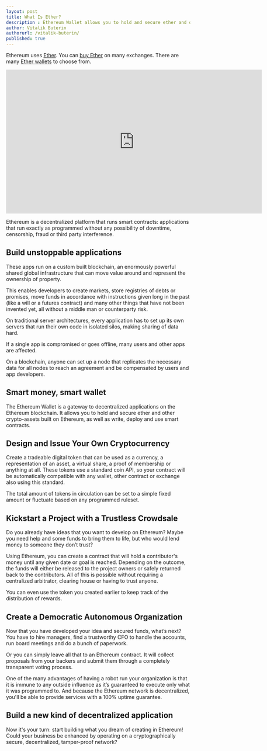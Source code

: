```yaml
---
layout: post
title: What Is Ether?
description : Ethereum Wallet allows you to hold and secure ether and other crypto-assets built on Ethereum, as well as write, deploy and use smart contracts.
author: Vitalik Buterin
authorurl: /vitalik-buterin/
published: true
---
```


Ethereum uses <a href="/what-is-ether/">Ether</a>. You can <a href="/how-to-buy-ether/">buy Ether</a> on many exchanges. There are many <a href="/ethereum-wallets/">Ether wallets</a> to choose from.

<center><iframe width="700" height="394" src="https://www.youtube.com/embed/j23HnORQXvs?rel=0" frameborder="0" allowfullscreen></iframe></center>

Ethereum is a decentralized platform that runs smart contracts: applications that run exactly as programmed without any possibility of downtime, censorship, fraud or third party interference.

## Build unstoppable applications

These apps run on a custom built blockchain, an enormously powerful shared global infrastructure that can move value around and represent the ownership of property.

This enables developers to create markets, store registries of debts or promises, move funds in accordance with instructions given long in the past (like a will or a futures contract) and many other things that have not been invented yet, all without a middle man or counterparty risk.

On traditional server architectures, every application has to set up its own servers that run their own code in isolated silos, making sharing of data hard.

If a single app is compromised or goes offline, many users and other apps are affected.

On a blockchain, anyone can set up a node that replicates the necessary data for all nodes to reach an agreement and be compensated by users and app developers.

## Smart money, smart wallet

The Ethereum Wallet is a gateway to decentralized applications on the Ethereum blockchain. It allows you to hold and secure ether and other crypto-assets built on Ethereum, as well as write, deploy and use smart contracts.

## Design and Issue Your Own Cryptocurrency

Create a tradeable digital token that can be used as a currency, a representation of an asset, a virtual share, a proof of membership or anything at all. These tokens use a standard coin API, so your contract will be automatically compatible with any wallet, other contract or exchange also using this standard.

The total amount of tokens in circulation can be set to a simple fixed amount or fluctuate based on any programmed ruleset.

## Kickstart a Project with a Trustless Crowdsale

Do you already have ideas that you want to develop on Ethereum? Maybe you need help and some funds to bring them to life, but who would lend money to someone they don’t trust?

Using Ethereum, you can create a contract that will hold a contributor's money until any given date or goal is reached. Depending on the outcome, the funds will either be released to the project owners or safely returned back to the contributors. All of this is possible without requiring a centralized arbitrator, clearing house or having to trust anyone.

You can even use the token you created earlier to keep track of the distribution of rewards.

## Create a Democratic Autonomous Organization

Now that you have developed your idea and secured funds, what’s next? You have to hire managers, find a trustworthy CFO to handle the accounts, run board meetings and do a bunch of paperwork.

Or you can simply leave all that to an Ethereum contract. It will collect proposals from your backers and submit them through a completely transparent voting process.

One of the many advantages of having a robot run your organization is that it is immune to any outside influence as it’s guaranteed to execute only what it was programmed to. And because the Ethereum network is decentralized, you'll be able to provide services with a 100% uptime guarantee.

## Build a new kind of decentralized application

Now it's your turn: start building what you dream of creating in Ethereum! Could your business be enhanced by operating on a cryptographically secure, decentralized, tamper-proof network?
